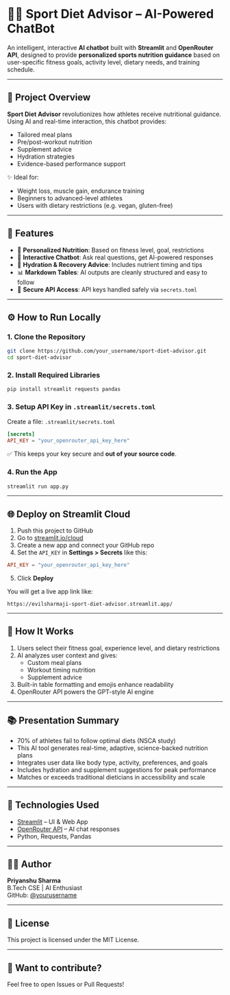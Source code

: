 
# 🏋️‍♂️ Sport Diet Advisor – AI-Powered ChatBot

An intelligent, interactive **AI chatbot** built with **Streamlit** and **OpenRouter API**, designed to provide **personalized sports nutrition guidance** based on user-specific fitness goals, activity level, dietary needs, and training schedule.

---

## 🚀 Project Overview

**Sport Diet Advisor** revolutionizes how athletes receive nutritional guidance. Using AI and real-time interaction, this chatbot provides:
- Tailored meal plans
- Pre/post-workout nutrition
- Supplement advice
- Hydration strategies
- Evidence-based performance support

✨ Ideal for:
- Weight loss, muscle gain, endurance training
- Beginners to advanced-level athletes
- Users with dietary restrictions (e.g. vegan, gluten-free)

---

## 🧠 Features

- 🥗 **Personalized Nutrition**: Based on fitness level, goal, restrictions
- 💬 **Interactive Chatbot**: Ask real questions, get AI-powered responses
- 🧃 **Hydration & Recovery Advice**: Includes nutrient timing and tips
- 📊 **Markdown Tables**: AI outputs are cleanly structured and easy to follow
- 🔐 **Secure API Access**: API keys handled safely via `secrets.toml`

---


## ⚙️ How to Run Locally

### 1. Clone the Repository

```bash
git clone https://github.com/your_username/sport-diet-advisor.git
cd sport-diet-advisor
```

### 2. Install Required Libraries

```bash
pip install streamlit requests pandas
```

### 3. Setup API Key in `.streamlit/secrets.toml`

Create a file: `.streamlit/secrets.toml`

```toml
[secrets]
API_KEY = "your_openrouter_api_key_here"
```

✅ This keeps your key secure and **out of your source code**.

### 4. Run the App

```bash
streamlit run app.py
```

---

## 🌐 Deploy on Streamlit Cloud

1. Push this project to GitHub
2. Go to [streamlit.io/cloud](https://streamlit.io/cloud)
3. Create a new app and connect your GitHub repo
4. Set the `API_KEY` in **Settings > Secrets** like this:

```toml
API_KEY = "your_openrouter_api_key_here"
```

5. Click **Deploy**

You will get a live app link like:

```
https://evilsharmaji-sport-diet-advisor.streamlit.app/
```

---

## 🧠 How It Works

1. Users select their fitness goal, experience level, and dietary restrictions
2. AI analyzes user context and gives:
   - Custom meal plans
   - Workout timing nutrition
   - Supplement advice
3. Built-in table formatting and emojis enhance readability
4. OpenRouter API powers the GPT-style AI engine

---

## 📚 Presentation Summary

- 70% of athletes fail to follow optimal diets (NSCA study)
- This AI tool generates real-time, adaptive, science-backed nutrition plans
- Integrates user data like body type, activity, preferences, and goals
- Includes hydration and supplement suggestions for peak performance
- Matches or exceeds traditional dieticians in accessibility and scale

---

## 🤖 Technologies Used

- [Streamlit](https://streamlit.io/) – UI & Web App
- [OpenRouter API](https://openrouter.ai/) – AI chat responses
- Python, Requests, Pandas

---

## 👨‍💻 Author

**Priyanshu Sharma**  
B.Tech CSE | AI Enthusiast    
GitHub: [@yourusername](https://github.com/evilsharmaji)

---

## 📜 License

This project is licensed under the MIT License.

---

## 💬 Want to contribute?

Feel free to open Issues or Pull Requests!
